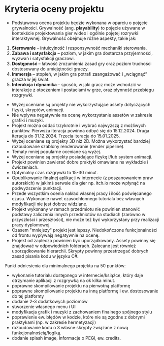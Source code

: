 # Kryteria oceny projektu

* Podstawowa ocena projektu będzie wykonana w oparciu o pojęcie grywalności. Grywalność (ang. **playability**) to pojęcie używane w kontekście projektowania gier wideo i ogólnie pojętej rozrywki interaktywnej. Grywalność obejmuje różne aspekty, takie jak:

1. **Sterowanie** – intuicyjność i responsywność mechaniki sterowania.
2. **Zabawa i satysfakcja** – poziom, w jakim gra dostarcza przyjemności, wyzwań i satysfakcji graczowi.
3. **Dostępność** – łatwość zrozumienia zasad gry oraz poziom trudności dostosowany do umiejętności graczy.
4. **Immersja** – stopień, w jakim gra potrafi zaangażować i „wciągnąć” gracza w jej świat.
5. **Interakcja i dynamika** – sposób, w jaki gracz może wchodzić w interakcje z otoczeniem i postaciami w grze, oraz płynność przebiegu rozgrywki.

* Wyżej oceniane są projekty nie wykorzystujące assety dotyczących fizyki, skryptów, animacji. 
* Nie wpływa negatywnie na ocenę wykorzystanie assetów w zakresie grafiki i muzyki.
* Projekt można oddać trzykrotnie i wybrać najwyższą z możliwych punktów. Pierwsza iteracja powinna odbyć się do 15.12.2024. Druga iteracja do 31.12.2024. Trzecia iteracja do 15.01.2025.
* Wyżej oceniane są projekty 3D niż 2D. Można wykorzystać bardziej rozbudowane szablony renderowanie (render pipeline).
* Tematy mniej popularne oceniane są wyżej.
* Wyżej oceniane są projekty posiadające fizykę i/lub system animacji.
* Projekt powinien zawierać dobre praktyki omawiane na wykładzie i ćwiczeniach.
* Optymalny czas rozgrywki to 15-30 minut.
* Opublikowanie finalnej aplikacji w internecie (z poszanowaniem praw autorskich) w jakimś serwsie dla gier np. itch.io może wpłynąć na podwyższenie punktacji.
* Przede wszystkim ocenia nakład własnej pracy i ilość poświęcanego czasu. Wykonanie nawet czasochłonnego tutorialu bez własnych modyfikacji nie jest dobrze widziane. 
* Projekt wykonany w ramach przedmiotu nie powinien stanowić podstawy zaliczenia innych przedmiotów na studiach (zarówno w przyszłości i przeszłości), nie może też być wykorzystany przy realizacji pracy dyplomowej.
* Czasem "mniejszy" projekt jest lepszy. Niedokończone funkcjonalności od frontu wypływają negatywnie na ocenę.
* Projekt od zaplecza powinien być uporządkowany. Assety powinny się znajdować w odpowiednich folderach. Zalecane jest również uporządkowanie hierarchii. Skrypty powinny przestrzegać dobrych zasad pisania kodu w języku C#.


Punkt odniesienia dla minimalnego projektu na 50 punktów:

* wykonanie tutorialu dostępnego w internecie/książce, który daje otrzymanie aplikacji z rozgrywką na ok kilka minut.
* poprawne skompilowanie projektu na pierwotną platformę
* poprawne skompilowanie projektu na inną platformę i ew. dostosowanie do tej platformy
* dodanie 2-3 dodatkowych poziomów
* stworzenie własnego menu i UI
* modyfikacja grafik i muzyki z zachowaniem finalnego spójnego stylu
* poprawienie ew. błędów w kodzie, które nie są zgodne z dobrymi praktykami (np. w zakresie hermetyzacji)
* rozbudowanie kodu o 3 własne skrypty związane z nową funkcjonalnością/logiką.
* dodanie splash image, informacje o PEGI, ew. credits.
